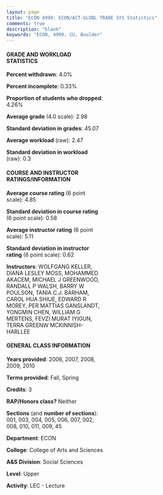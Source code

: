 ```yaml
---
layout: page
title: "ECON 4999: ECON/ACT-GLOBL TRADE SYS Statistics"
comments: true
description: "blank"
keywords: "ECON, 4999, CU, Boulder"
--- 
```

<head>
<script src="https://ajax.googleapis.com/ajax/libs/jquery/2.1.3/jquery.min.js"></script>
<script src="https://dl.dropboxusercontent.com/s/pc42nxpaw1ea4o9/highcharts.js?dl=0"></script>
<!-- <script src="../assets/js/highcharts.js"></script> -->
<style type="text/css">@font-face {
	font-family: "Bebas Neue";
	src: url(https://www.filehosting.org/file/details/544349/BebasNeue%20Regular.otf) format("opentype");
	}
	h1.Bebas { 
		font-family: "Bebas Neue", Verdana, Tahoma;
	}
</style>
</head>
<body>
	<div id="container" style="float: right; width: 45%; height: 88%; margin-left: 2.5%; margin-right: 2.5%;"></div>
	<script language="JavaScript">
		$(document).ready(function() {
		var chart = {type: 'column'};
		var title = {text: 'Grade Distribution'};
		var xAxis = {categories: ['A','B','C','D','F'],crosshair: true};
		var yAxis = {min: 0,title: {text: 'Percentage'}};
		var tooltip = {headerFormat: '<center><b><span style="font-size:20px">{point.key}</span></b></center>',
		               pointFormat: '<td style="padding:0"><b>{point.y:.1f}%</b></td>',
		               footerFormat: '</table>',shared: true,useHTML: true};
		var plotOptions = {column: {pointPadding: 0.0,borderWidth: 0}};  
		var credits = {enabled: false};var series= [{name: 'Percent',data: [34.75,40.06,19.87,2.55,2.76,]}];
		var json = {};
		json.chart = chart;
		json.title = title;
		json.tooltip = tooltip;
		json.xAxis = xAxis;
		json.yAxis = yAxis;  
		json.series = series;
		json.plotOptions = plotOptions;  
		json.credits = credits;
		$('#container').highcharts(json);
	});
	</script>
</body>
			   
#### GRADE AND WORKLOAD STATISTICS

**Percent withdrawn**: 4.0%

**Percent incomplete**: 0.33%

**Proportion of students who dropped**: 4.26%

**Average grade** (4.0 scale): 2.98

**Standard deviation in grades**: 45.07

**Average workload** (raw): 2.47

**Standard deviation in workload** (raw): 0.3

#### COURSE AND INSTRUCTOR RATINGS/INFORMATION

**Average course rating** (6 point scale): 4.85

**Standard deviation in course rating** (6 point scale): 0.58

**Average instructor rating** (6 point scale): 5.11

**Standard deviation in instructor rating** (6 point scale): 0.62

**Instructors**: WOLFGANG KELLER, DIANA LESLEY MOSS, MOHAMMED AKACEM, MICHAEL J GREENWOOD, RANDALL P WALSH, BARRY W POULSON, TANIA C.J. BARHAM, CAROL HUA SHIUE, EDWARD R MOREY, PER MATTIAS GANSLANDT, YONGMIN CHEN, WILLIAM G MERTENS, FEVZI MURAT IYIGUN, TERRA GREENW MCKINNISH-HARLLEE

#### GENERAL CLASS INFORMATION

**Years provided**: 2006, 2007, 2008, 2009, 2010

**Terms provided**: Fall, Spring

**Credits**: 3

**RAP/Honors class?** Neither

**Sections** (and **number of sections**): 001, 003, 004, 005, 006, 007, 002, 008, 010, 011, 009, 45

**Department**: ECON

**College**: College of Arts and Sciences

**A&S Division**: Social Sciences

**Level**: Upper

**Activity**: LEC - Lecture